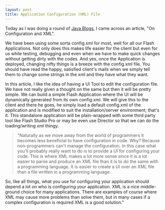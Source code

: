 ```yaml
---
layout: post
title: Application Configuration (XML) File
---
```


Today as I was doing a round of [Java Blogs](http://www.javablogs.com/), I came across an article, "On Configuration and XML".

We have been using some sorta config.xml for most, well for all our Flash Applications. Not only does this makes life easier for the client but even for us while testing, debugging and even when we have to make quick changes without getting dirty with the codes. And yes, once the Application is deployed, changing nifty things is a breeze with the config.xml file. You should have read the happy, satisfied client's mails when we simply tell them to change some strings in the xml and they have what they want.


In this article, I like the idea of having a UI Tool to edit the configuration file. We have not really given a thought on the same but then it will be pretty simple. We can build a simple Flash Application where the UI will be dynamically generated from its own config.xml. We will give this to the client and there he goes, he simply load a default config.xml of the application and is modified to suit the installation/server environment; that's it. This standalone application will be plain-wrapped with some third party tool like Flash Studio Pro or may be even use Director so that we can do the loading/writing xml thingy.

> "Naturally as we move away from the world of programmers it becomes less beneficial to have configuration in code.  Why?  Because non-programmers can't manage the configuration.  In this case what you'll probably really want to do is to provide a UI for configuring your code.  This is where XML makes a lot more sense since it is a lot easier to parse and produce an XML file than it is to do the same with a programming language.  It is easier to create a UI over an XML file than a file written in a programming language.

So, like all things, what you use for configuring your application should depend a lot on who is configuring your application.  XML is a nice middle-ground choice for many applications.  There are examples of course where XML may cause more problems than solve them, but in many cases if a complex configuration is required XML is a good solution."
